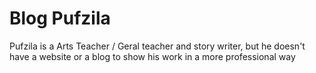 # Blog Pufzila

<p>Pufzila is a Arts Teacher / Geral teacher and story writer, but he doesn't have a website or a blog to show his work in a more professional way</p>
